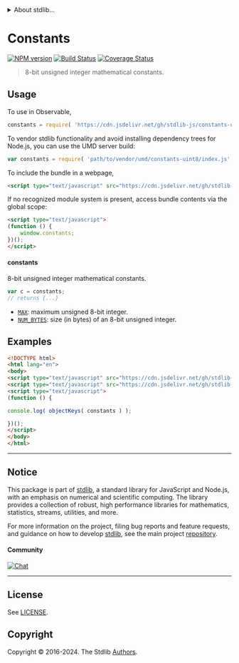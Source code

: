 <!--

@license Apache-2.0

Copyright (c) 2021 The Stdlib Authors.

Licensed under the Apache License, Version 2.0 (the "License");
you may not use this file except in compliance with the License.
You may obtain a copy of the License at

   http://www.apache.org/licenses/LICENSE-2.0

Unless required by applicable law or agreed to in writing, software
distributed under the License is distributed on an "AS IS" BASIS,
WITHOUT WARRANTIES OR CONDITIONS OF ANY KIND, either express or implied.
See the License for the specific language governing permissions and
limitations under the License.

-->


<details>
  <summary>
    About stdlib...
  </summary>
  <p>We believe in a future in which the web is a preferred environment for numerical computation. To help realize this future, we've built stdlib. stdlib is a standard library, with an emphasis on numerical and scientific computation, written in JavaScript (and C) for execution in browsers and in Node.js.</p>
  <p>The library is fully decomposable, being architected in such a way that you can swap out and mix and match APIs and functionality to cater to your exact preferences and use cases.</p>
  <p>When you use stdlib, you can be absolutely certain that you are using the most thorough, rigorous, well-written, studied, documented, tested, measured, and high-quality code out there.</p>
  <p>To join us in bringing numerical computing to the web, get started by checking us out on <a href="https://github.com/stdlib-js/stdlib">GitHub</a>, and please consider <a href="https://opencollective.com/stdlib">financially supporting stdlib</a>. We greatly appreciate your continued support!</p>
</details>

# Constants

[![NPM version][npm-image]][npm-url] [![Build Status][test-image]][test-url] [![Coverage Status][coverage-image]][coverage-url] <!-- [![dependencies][dependencies-image]][dependencies-url] -->

> 8-bit unsigned integer mathematical constants.



<section class="usage">

## Usage

To use in Observable,

```javascript
constants = require( 'https://cdn.jsdelivr.net/gh/stdlib-js/constants-uint8@umd/browser.js' )
```

To vendor stdlib functionality and avoid installing dependency trees for Node.js, you can use the UMD server build:

```javascript
var constants = require( 'path/to/vendor/umd/constants-uint8/index.js' )
```

To include the bundle in a webpage,

```html
<script type="text/javascript" src="https://cdn.jsdelivr.net/gh/stdlib-js/constants-uint8@umd/browser.js"></script>
```

If no recognized module system is present, access bundle contents via the global scope:

```html
<script type="text/javascript">
(function () {
    window.constants;
})();
</script>
```

#### constants

8-bit unsigned integer mathematical constants.

```javascript
var c = constants;
// returns {...}
```

<!-- <toc pattern="*" > -->

<div class="namespace-toc">

-   <span class="signature">[`MAX`][@stdlib/constants/uint8/max]</span><span class="delimiter">: </span><span class="description">maximum unsigned 8-bit integer.</span>
-   <span class="signature">[`NUM_BYTES`][@stdlib/constants/uint8/num-bytes]</span><span class="delimiter">: </span><span class="description">size (in bytes) of an 8-bit unsigned integer.</span>

</div>

<!-- </toc> -->

</section>

<!-- /.usage -->

<section class="examples">

## Examples

<!-- TODO: better examples -->

<!-- eslint no-undef: "error" -->

```html
<!DOCTYPE html>
<html lang="en">
<body>
<script type="text/javascript" src="https://cdn.jsdelivr.net/gh/stdlib-js/utils-keys@umd/browser.js"></script>
<script type="text/javascript" src="https://cdn.jsdelivr.net/gh/stdlib-js/constants-uint8@umd/browser.js"></script>
<script type="text/javascript">
(function () {

console.log( objectKeys( constants ) );

})();
</script>
</body>
</html>
```

</section>

<!-- /.examples -->

<!-- Section for related `stdlib` packages. Do not manually edit this section, as it is automatically populated. -->

<section class="related">

</section>

<!-- /.related -->

<!-- Section for all links. Make sure to keep an empty line after the `section` element and another before the `/section` close. -->


<section class="main-repo" >

* * *

## Notice

This package is part of [stdlib][stdlib], a standard library for JavaScript and Node.js, with an emphasis on numerical and scientific computing. The library provides a collection of robust, high performance libraries for mathematics, statistics, streams, utilities, and more.

For more information on the project, filing bug reports and feature requests, and guidance on how to develop [stdlib][stdlib], see the main project [repository][stdlib].

#### Community

[![Chat][chat-image]][chat-url]

---

## License

See [LICENSE][stdlib-license].


## Copyright

Copyright &copy; 2016-2024. The Stdlib [Authors][stdlib-authors].

</section>

<!-- /.stdlib -->

<!-- Section for all links. Make sure to keep an empty line after the `section` element and another before the `/section` close. -->

<section class="links">

[npm-image]: http://img.shields.io/npm/v/@stdlib/constants-uint8.svg
[npm-url]: https://npmjs.org/package/@stdlib/constants-uint8

[test-image]: https://github.com/stdlib-js/constants-uint8/actions/workflows/test.yml/badge.svg?branch=v0.2.2
[test-url]: https://github.com/stdlib-js/constants-uint8/actions/workflows/test.yml?query=branch:v0.2.2

[coverage-image]: https://img.shields.io/codecov/c/github/stdlib-js/constants-uint8/main.svg
[coverage-url]: https://codecov.io/github/stdlib-js/constants-uint8?branch=main

<!--

[dependencies-image]: https://img.shields.io/david/stdlib-js/constants-uint8.svg
[dependencies-url]: https://david-dm.org/stdlib-js/constants-uint8/main

-->

[chat-image]: https://img.shields.io/gitter/room/stdlib-js/stdlib.svg
[chat-url]: https://app.gitter.im/#/room/#stdlib-js_stdlib:gitter.im

[stdlib]: https://github.com/stdlib-js/stdlib

[stdlib-authors]: https://github.com/stdlib-js/stdlib/graphs/contributors

[umd]: https://github.com/umdjs/umd
[es-module]: https://developer.mozilla.org/en-US/docs/Web/JavaScript/Guide/Modules

[deno-url]: https://github.com/stdlib-js/constants-uint8/tree/deno
[deno-readme]: https://github.com/stdlib-js/constants-uint8/blob/deno/README.md
[umd-url]: https://github.com/stdlib-js/constants-uint8/tree/umd
[umd-readme]: https://github.com/stdlib-js/constants-uint8/blob/umd/README.md
[esm-url]: https://github.com/stdlib-js/constants-uint8/tree/esm
[esm-readme]: https://github.com/stdlib-js/constants-uint8/blob/esm/README.md
[branches-url]: https://github.com/stdlib-js/constants-uint8/blob/main/branches.md

[stdlib-license]: https://raw.githubusercontent.com/stdlib-js/constants-uint8/main/LICENSE

<!-- <toc-links> -->

[@stdlib/constants/uint8/max]: https://github.com/stdlib-js/constants-uint8-max/tree/umd

[@stdlib/constants/uint8/num-bytes]: https://github.com/stdlib-js/constants-uint8-num-bytes/tree/umd

<!-- </toc-links> -->

</section>

<!-- /.links -->
